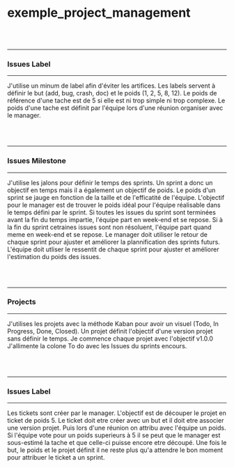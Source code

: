 # exemple_project_management

</br></br>
___
### Issues Label
___

J'utilise un minum de label afin d'éviter les artifices.
Les labels servent à définir le but (add, bug, crash, doc) et le poids (1, 2, 5, 8, 12).
Le poids de référence d'une tache est de 5 si elle est ni trop simple ni trop complexe.
Le poids d'une tache est définit par l'équipe lors d'une réunion organiser avec le manager.

</br></br>
___
### Issues Milestone
___

J'utilise les jalons pour définir le temps des sprints.
Un sprint a donc un objectif en temps mais il a également un objectif de poids.
Le poids d'un sprint se jauge en fonction de la taille et de l'efficatité de l'équipe.
L'objectif pour le manager est de trouver le poids idéal pour l'équipe réalisable dans le temps défini par le sprint.
Si toutes les issues du sprint sont terminées avant la fin du temps impartie, l'équipe part en week-end et se repose.
Si à la fin du sprint cetraines issues sont non résoluent, l'équipe part quand meme en week-end et se repose.
Le manager doit utiliser le retour de chaque sprint pour ajuster et améliorer la plannification des sprints futurs.
L'équipe doit utliser le ressentit de chaque sprint pour ajuster et améliorer l'estimation du poids des issues.

</br></br>
___
### Projects
___

J'utilises les projets avec la méthode Kaban pour avoir un visuel (Todo, In Progress, Done, Closed).
Un projet définit l'objectif d'une version projet sans définir le temps.
Je commence chaque projet avec l'objectif v1.0.0
J'allimente la colone To do avec les Issues du sprints encours.

</br></br>
___
### Issues Label
___

Les tickets sont créer par le manager.
L'objectif est de découper le projet en ticket de poids 5.
Le ticket doit etre créer avec un but et il doit etre associer une version projet.
Puis lors d'une réunion on attribu avec l'équipe un poids.
Si l'équipe vote pour un poids superieurs à 5 il se peut que le manager est sous-estimé la tache et que celle-ci puisse encore etre découpé.
Une fois le but, le poids et le projet définit il ne reste plus qu'a attendre le bon moment pour attribuer le ticket a un sprint.

</br></br>
